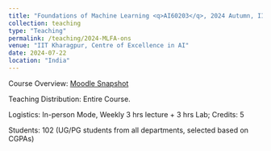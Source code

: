 ```yaml
---
title: "Foundations of Machine Learning <q>AI60203</q>, 2024 Autumn, IIT Kharagpur"
collection: teaching
type: "Teaching"
permalink: /teaching/2024-MLFA-ons
venue: "IIT Kharagpur, Centre of Excellence in AI"
date: 2024-07-22
location: "India"
---
```

Course Overview: <a href="../files/Teaching_MLFA_2024_spring_ons.pdf">Moodle Snapshot</a>
<p>
Teaching Distribution:  Entire Course. 
</p>
<p>
Logistics: In-person Mode, Weekly 3 hrs lecture + 3 hrs Lab; Credits: 5 
</p>
<p>
Students: 102 (UG/PG students from all departments, selected based on CGPAs)
</p>

